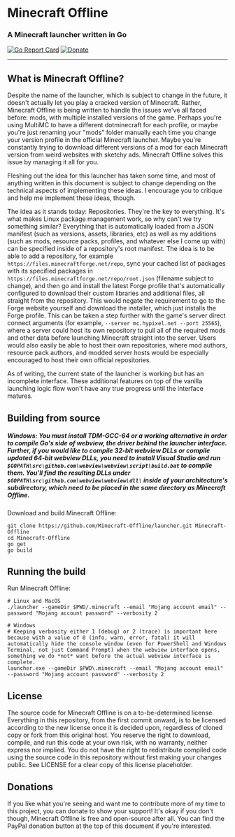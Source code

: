 # Minecraft Offline

### A Minecraft launcher written in Go

[![Go Report Card](https://goreportcard.com/badge/github.com/Minecraft-Offline/launcher)](https://goreportcard.com/badge/github.com/Minecraft-Offline/launcher)
[![Donate](https://img.shields.io/badge/Donate-PayPal-green.svg)](https://paypal.me/JoshuaDoes)

---

## What is Minecraft Offline?

Despite the name of the launcher, which is subject to change in the future, it doesn't actually let you play a cracked version of Minecraft. Rather, Minecraft Offline is being written to handle the issues we've all faced before: mods, with multiple installed versions of the game. Perhaps you're using MultiMC to have a different dotminecraft for each profile, or maybe you're just renaming your "mods" folder manually each time you change your version profile in the official Minecraft launcher. Maybe you're constantly trying to download different versions of a mod for each Minecraft version from weird websites with sketchy ads. Minecraft Offline solves this issue by managing it all for you.

Fleshing out the idea for this launcher has taken some time, and most of anything written in this document is subject to change depending on the technical aspects of implementing these ideas. I encourage you to critique and help me implement these ideas, though.

The idea as it stands today: Repositories. They're the key to everything. It's what makes Linux package management work, so why can't we try something similar? Everything that is automatically loaded from a JSON manifest (such as versions, assets, libraries, etc) as well as my additions (such as mods, resource packs, profiles, and whatever else I come up with) can be specified inside of a repository's root manifest. The idea is to be able to add a repository, for example `https://files.minecraftforge.net/repo`, sync your cached list of packages with its specified packages in `https://files.minecraftforge.net/repo/root.json` (filename subject to change), and then go and install the latest Forge profile that's automatically configured to download their custom libraries and additional files, all straight from the repository. This would negate the requirement to go to the Forge website yourself and download the installer, which just installs the Forge profile. This can be taken a step further with the game's server direct connect arguments (for example, `--server mc.hypixel.net --port 25565`), where a server could host its own repository to pull all of the required mods and other data before launching Minecraft straight into the server. Users would also easily be able to host their own repositories, where mod authors, resource pack authors, and modded server hosts would be especially encouraged to host their own official repositories.

As of writing, the current state of the launcher is working but has an incomplete interface. These additional features on top of the vanilla launching logic flow won't have any true progress until the interface matures.

## Building from source

##### Windows: You *must* install TDM-GCC-64 or a working alternative in order to compile Go's side of webview, the driver behind the launcher interface. Further, if you would like to compile 32-bit webview DLLs or compile updated 64-bit webview DLLs, you need to install Visual Studio and run `$GOPATH\src\github.com\webview\webview\script\build.bat` to compile them. You'll find the resulting DLLs under `$GOPATH\src\github.com\webview\webview\dll\` inside of your architecture's subdirectory, which need to be placed in the same directory as Minecraft Offline.

Download and build Minecraft Offline:
```
git clone https://github.com/Minecraft-Offline/launcher.git Minecraft-Offline
cd Minecraft-Offline
go get
go build
```

## Running the build

Run Minecraft Offline:
```
# Linux and MacOS
./launcher --gameDir $PWD/.minecraft --email "Mojang account email" --password "Mojang account password" --verbosity 2

# Windows
# Keeping verbosity either 1 (debug) or 2 (trace) is important here because with a value of 0 (info, warn, error, fatal) it will automatically hide the console window (even for PowerShell and Windows Terminal, not just Command Prompt) when the webview interface opens, something we do *not* want before the actual webview interface is complete.
launcher.exe --gameDir $PWD\.minecraft --email "Mojang account email" --password "Mojang account password" --verbosity 2
```

## License
The source code for Minecraft Offline is on a to-be-determined license. Everything in this repository, from the first commit onward, is to be licensed according to the new license once it is decided upon, regardless of cloned copy or fork from this original host. You reserve the right to download, compile, and run this code at your own risk, with no warranty, neither express nor implied. You do not have the right to redistribute compiled code using the source code in this repository without first making your changes public. See LICENSE for a clear copy of this license placeholder.

## Donations
If you like what you're seeing and want me to contribute more of my time to this project, you can donate to show your support! It's okay if you don't though, Minecraft Offline is free and open-source after all. You can find the PayPal donation button at the top of this document if you're interested.